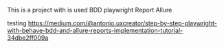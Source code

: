 This is a project with is used 
BDD
playwright
Report Allure 

testing https://medium.com/@antonio.uxcreator/step-by-step-playwright-with-behave-bdd-and-allure-reports-implementation-tutorial-34dbe2ff009a
